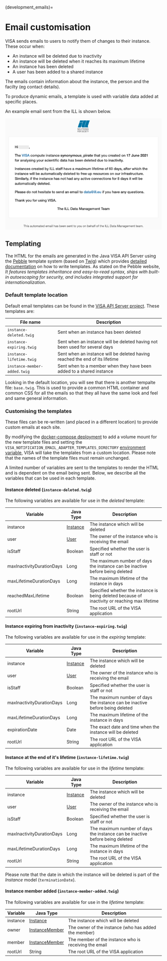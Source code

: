 (development_emails)=
# Email customisation

VISA sends emails to users to notify them of changes to their instance. These occur when:

- An instance will be deleted due to inactivity
- An instance will be deleted when it reaches its maximum lifetime
- An instance has been deleted
- A user has been added to a shared instance

The emails contain information about the instance, the person and the facilty (eg contact details). 

To produce dynamic emails, a template is used with variable data added at specific places.

An example email sent from the ILL is shown below.

![](../_static/images/visa-email.png)


## Templating

The HTML for the emails are generated in the Java VISA API Server using the [Pebble](https://pebbletemplates.io/) template system (based on [Twig](https://twig.symfony.com/)) which provides [detailed documentation](https://pebbletemplates.io/wiki/guide/basic-usage/) on how to write templates. As stated on the Pebble website, *It features templates inheritance and easy-to-read syntax, ships with built-in autoescaping for security, and includes integrated support for internationalization*.


### Default template location

Default email templates can be found in the [VISA API Server project](https://github.com/ILLGrenoble/visa-api-server/tree/main/visa-business/src/main/resources/emails/templates). These templates are:

|File name|Description|
|---|---|
|`instance-deleted.twig`| Sent when an instance has been deleted |
|`instance-expiring.twig`| Sent when an instance will be deleted having not been used for several days |
|`instance-lifetime.twig`| Sent when an instance will be deleted having reached the end of its lifetime |
|`instance-member-added.twig`| Sent when to a member when they have been added to a shared instance |

Looking in the default location, you will see that there is another tempalte file: `base.twig`. This is used to provide a common HTML container and common CSS for all the emails so that they all have the same look and feel and same general information.

### Customising the templates

These files can be re-written (and placed in a different location) to provide custom emails at each site. 

By modifying the [docker-compose deployment](deployment_docker_compose) to add a volume mount for the new template files and setting the `VISA_NOTIFICATION_EMAIL_ADAPTER_TEMPLATES_DIRECTORY` [environment variable](deployment_environment_variables_user_notification), VISA will take the templates from a custom location. Please note that the names of the template files must remain unchanged.

A limited number of variables are sent to the templates to render the HTML and is dependent on the email being sent. Below, we describe all the variables that can be used in each template.

#### Instance deleted (`instance-deleted.twig`)

The following variables are available for use in the *deleted* template:

|Variable|Java Type|Description|
|---|---|---|
|instance| [Instance](https://github.com/ILLGrenoble/visa-api-server/blob/main/visa-core/src/main/java/eu/ill/visa/core/domain/Instance.java) | The instance which will be deleted |
|user| [User](https://github.com/ILLGrenoble/visa-api-server/blob/main/visa-core/src/main/java/eu/ill/visa/core/domain/User.java) | The owner of the instance who is receiving the email|
|isStaff| Boolean | Specified whether the user is staff or not|
|maxInactivityDurationDays| Long | The maximum number of days the instance can be inactive before being deleted|
|maxLifetimeDurationDays| Long | The maximum lifetime of the instance in days|
|reachedMaxLifetime| Boolean | Specified whether the instance is being deleted because of inactivity or reaching max lifetime|
|rootUrl| String | The root URL of the VISA application|


#### Instance expiring from inactivity (`instance-expiring.twig`)

The following variables are available for use in the *expiring* template:

|Variable|Java Type|Description|
|---|---|---|
|instance| [Instance](https://github.com/ILLGrenoble/visa-api-server/blob/main/visa-core/src/main/java/eu/ill/visa/core/domain/Instance.java) | The instance which will be deleted |
|user| [User](https://github.com/ILLGrenoble/visa-api-server/blob/main/visa-core/src/main/java/eu/ill/visa/core/domain/User.java) | The owner of the instance who is receiving the email|
|isStaff| Boolean | Specified whether the user is staff or not|
|maxInactivityDurationDays| Long | The maximum number of days the instance can be inactive before being deleted|
|maxLifetimeDurationDays| Long | The maximum lifetime of the instance in days|
|expirationDate| Date | The exact date and time when the instance will be deleted|
|rootUrl| String | The root URL of the VISA application|

#### Instance at the end of it's lifetime (`instance-lifetime.twig`)

The following variables are available for use in the *lifetime* template:

|Variable|Java Type|Description|
|---|---|---|
|instance| [Instance](https://github.com/ILLGrenoble/visa-api-server/blob/main/visa-core/src/main/java/eu/ill/visa/core/domain/Instance.java) | The instance which will be deleted |
|user| [User](https://github.com/ILLGrenoble/visa-api-server/blob/main/visa-core/src/main/java/eu/ill/visa/core/domain/User.java) | The owner of the instance who is receiving the email|
|isStaff| Boolean | Specified whether the user is staff or not|
|maxInactivityDurationDays| Long | The maximum number of days the instance can be inactive before being deleted|
|maxLifetimeDurationDays| Long | The maximum lifetime of the instance in days|
|rootUrl| String | The root URL of the VISA application|

Please note that the date in which the instance will be deleted is part of the *Instance* model (`terminationDate`).

#### Instance member added (`instance-member-added.twig`)

The following variables are available for use in the *lifetime* template:

|Variable|Java Type|Description|
|---|---|---|
|instance| [Instance](https://github.com/ILLGrenoble/visa-api-server/blob/main/visa-core/src/main/java/eu/ill/visa/core/domain/Instance.java) | The instance which will be deleted |
|owner| [InstanceMember](https://github.com/ILLGrenoble/visa-api-server/blob/main/visa-core/src/main/java/eu/ill/visa/core/domain/InstanceMember.java) | The owner of the instance (who has added the member)|
|member| [InstanceMember](https://github.com/ILLGrenoble/visa-api-server/blob/main/visa-core/src/main/java/eu/ill/visa/core/domain/InstanceMember.java) | The member of the instance who is receiving the email|
|rootUrl| String | The root URL of the VISA application|
